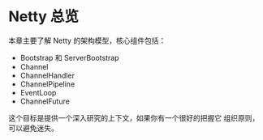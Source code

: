 Netty 总览
=======

本章主要了解 Netty 的架构模型，核心组件包括：

* Bootstrap 和 ServerBootstrap
* Channel
* ChannelHandler
* ChannelPipeline
* EventLoop
* ChannelFuture

这个目标是提供一个深入研究的上下文，如果你有一个很好的把握它
组织原则，可以避免迷失。